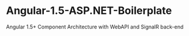 # Angular-1.5-ASP.NET-Boilerplate
Angular 1.5+ Component Architecture with WebAPI and SignalR back-end
